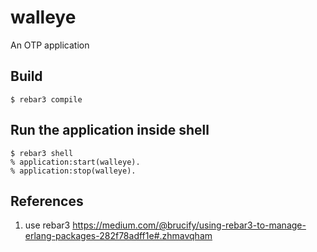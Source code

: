walleye
=================

An OTP application

## Build

    $ rebar3 compile


## Run the application inside shell

    $ rebar3 shell
    % application:start(walleye).
    % application:stop(walleye).

## References

1. use rebar3 https://medium.com/@brucify/using-rebar3-to-manage-erlang-packages-282f78adff1e#.zhmavqham
